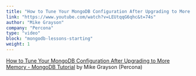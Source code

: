 ```yaml
---
title: "How to Tune Your MongoDB Configuration After Upgrading to More Memory - MongoDB Tutorial"
link: "https://www.youtube.com/watch?v=LEUtqqG6qhc&t=74s"
author: "Mike Grayson"
company: "Percona"
type: "video"
block: "mongodb-lessons-starting"
weight: 1
---
```


[How to Tune Your MongoDB Configuration After Upgrading to More Memory - MongoDB Tutorial](https://www.youtube.com/watch?v=LEUtqqG6qhc&t=74s) by Mike Grayson (Percona)
